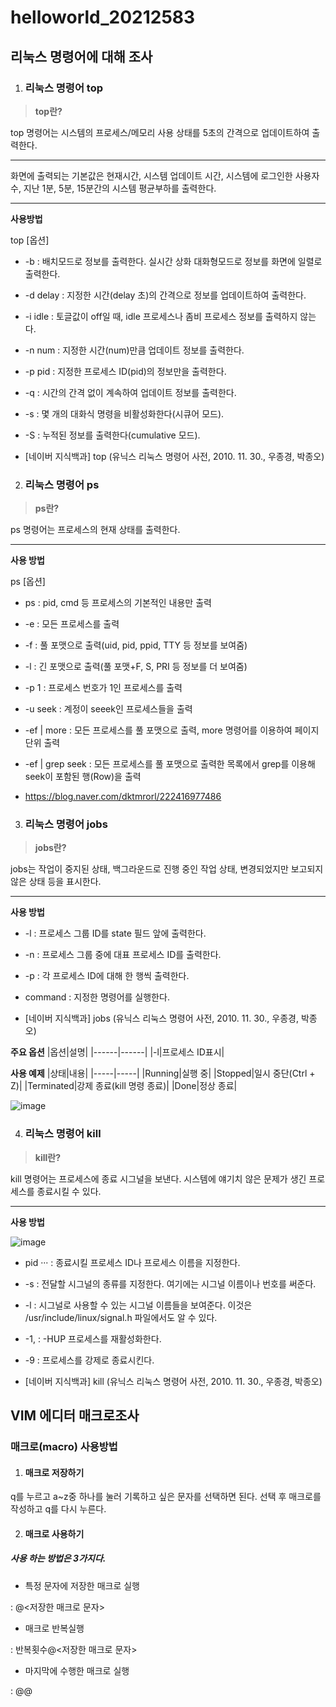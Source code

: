 # helloworld_20212583
## 리눅스 명령어에 대해 조사

1) ### 리눅스 명령어 top
> **top란?** 

top 명령어는 시스템의 프로세스/메모리 사용 상태를 5초의 간격으로 업데이트하여 출력한다.

---

화면에 출력되는 기본값은 현재시간, 시스템 업데이트 시간, 시스템에 로그인한 사용자 수, 지난 1분, 5분, 15분간의 시스템 평균부하를 출력한다.

***

**사용방법**

top [옵션]

* -b : 배치모드로 정보를 출력한다. 실시간 상화 대화형모드로 정보를 화면에 일렬로 출력한다.
* -d delay : 지정한 시간(delay 초)의 간격으로 정보를 업데이트하여 출력한다.
* -i idle : 토글값이 off일 때, idle 프로세스나 좀비 프로세스 정보를 출력하지 않는다.
* -n num : 지정한 시간(num)만큼 업데이트 정보를 출력한다.
* -p pid : 지정한 프로세스 ID(pid)의 정보만을 출력한다.
* -q : 시간의 간격 없이 계속하여 업데이트 정보를 출력한다.
* -s : 몇 개의 대화식 명령을 비활성화한다(시큐어 모드).
* -S : 누적된 정보를 출력한다(cumulative 모드).
 
* [네이버 지식백과] top (유닉스 리눅스 명령어 사전, 2010. 11. 30., 우종경, 박종오)

2) ### 리눅스 명령어 ps
> **ps란?** 

ps 명령어는 프로세스의 현재 상태를 출력한다.

***

**사용 방법**

ps [옵션]

* ps : pid, cmd 등 프로세스의 기본적인 내용만 출력
* -e : 모든 프로세스를 출력
* -f : 풀 포맷으로 출력(uid, pid, ppid, TTY 등 정보를 보여줌)
* -l : 긴 포맷으로 출력(풀 포맷+F, S, PRI 등 정보를 더 보여줌)
* -p 1 : 프로세스 번호가 1인 프로세스를 출력
* -u seek : 계정이 seeek인 프로세스들을 출력
* -ef | more : 모든 프로세스를 풀 포맷으로 출력, more 명령어를 이용하여 페이지 단위 출력
* -ef | grep seek : 모든 프로세스를 풀 포맷으로 출력한 목록에서 grep를 이용해 seek이 포함된 행(Row)을 출력

* <https://blog.naver.com/dktmrorl/222416977486>

3) ### 리눅스 명령어 jobs
> **jobs란?** 

jobs는 작업이 중지된 상태, 백그라운드로 진행 중인 작업 상태, 변경되었지만 보고되지 않은 상태 등을 표시한다.

***

**사용 방법**

* -l : 프로세스 그룹 ID를 state 필드 앞에 출력한다.
* -n : 프로세스 그룹 중에 대표 프로세스 ID를 출력한다.
* -p : 각 프로세스 ID에 대해 한 행씩 출력한다.
* command : 지정한 명령어를 실행한다.

* [네이버 지식백과] jobs (유닉스 리눅스 명령어 사전, 2010. 11. 30., 우종경, 박종오)

**주요 옵션**
|옵션|설명|
|------|------|
|-l|프로세스 ID표시|

**사용 예제**
|상태|내용|
|-----|-----|
|Running|실행 중|
|Stopped|일시 중단(Ctrl + Z)|
|Terminated|강제 종료(kill 명령 종료)|
|Done|정상 종료|

![image](https://user-images.githubusercontent.com/104884546/171999316-b4beedcf-40d8-4c71-9d76-c8ac0db4eccb.png)

4) ### 리눅스 명령어 kill
> **kill란?** 

kill 명령어는 프로세스에 종료 시그널을 보낸다. 시스템에 얘기치 않은 문제가 생긴 프로세스를 종료시킬 수 있다.

***

**사용 방법**


![image](https://user-images.githubusercontent.com/104884546/172019365-5e5742c5-5ec0-4af7-bc49-09d52c3c8963.png)

* pid ··· : 종료시킬 프로세스 ID나 프로세스 이름을 지정한다.
* -s : 전달할 시그널의 종류를 지정한다. 여기에는 시그널 이름이나 번호를 써준다.
* -l : 시그널로 사용할 수 있는 시그널 이름들을 보여준다. 이것은 /usr/include/linux/signal.h 파일에서도 알 수 있다.
* -1, : -HUP 프로세스를 재활성화한다.
* -9 : 프로세스를 강제로 종료시킨다.

* [네이버 지식백과] kill (유닉스 리눅스 명령어 사전, 2010. 11. 30., 우종경, 박종오)

## VIM 에디터 매크로조사

### 매크로(macro) 사용방법

1) #### **매크로 저장하기**

q를 누르고 a~z중 하나를 눌러 기록하고 싶은 문자를 선택하면 된다.
선택 후 매크로를 작성하고 q를 다시 누른다.

2) #### **매크로 사용하기**

##### 사용 하는 방법은 3가지다.

*  특정 문자에 저장한 매크로 실행
 
 : @<저장한 매크로 문자>
 
 
* 매크로 반복실행

 : 반복횟수@<저장한 매크로 문자>


* 마지막에 수행한 매크로 실행
 
 : @@
